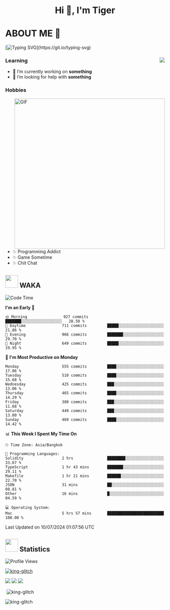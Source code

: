 <h1 align="center">Hi 👋, I'm Tiger</h1>




# ABOUT ME 💬

[![Typing SVG](https://readme-typing-svg.herokuapp.com?color=22F771&vCenter=true&lines=A+perssionate+developer+from+nowhere.)](https://git.io/typing-svg)

<div>
 <img align="right" src="https://spotify-github-profile.vercel.app/api/view?uid=12129734423&cover_image=false&theme=default&bar_color=22d016&bar_color_cover=true" />
 <h3>Learning</h3>
 
 <ul>
  <li>🔭 I’m currently working on <b>something</b></li>
  <li>🤝 I’m looking for help with <b>something</b></li>
 </ul>
 
</div>
<div>
 <h3>Hobbies</h3>
 <img align="right" height="475px"  alt="GIF" src="https://i.pinimg.com/originals/1f/b7/db/1fb7dbee557e5ed509f7517da8a84d58.gif" />
 <ul>
  <li>✨ Programming Addict</li>
  <li>✨ Game Sometime</li>
  <li>✨ Chit Chat</li>
 </ul>
 
</div>



## <img height="40" src="https://raw.githubusercontent.com/innng/innng/master/assets/kyubey.gif"/> WAKA

<!--START_SECTION:waka-->
![Code Time](http://img.shields.io/badge/Code%20Time-1%2C985%20hrs%2023%20mins-blue)

**I'm an Early 🐤** 

```text
🌞 Morning                927 commits         ███████░░░░░░░░░░░░░░░░░░   28.50 % 
🌆 Daytime                711 commits         █████░░░░░░░░░░░░░░░░░░░░   21.86 % 
🌃 Evening                966 commits         ███████░░░░░░░░░░░░░░░░░░   29.70 % 
🌙 Night                  649 commits         █████░░░░░░░░░░░░░░░░░░░░   19.95 % 
```
📅 **I'm Most Productive on Monday** 

```text
Monday                   555 commits         ████░░░░░░░░░░░░░░░░░░░░░   17.06 % 
Tuesday                  510 commits         ████░░░░░░░░░░░░░░░░░░░░░   15.68 % 
Wednesday                425 commits         ███░░░░░░░░░░░░░░░░░░░░░░   13.06 % 
Thursday                 465 commits         ████░░░░░░░░░░░░░░░░░░░░░   14.29 % 
Friday                   380 commits         ███░░░░░░░░░░░░░░░░░░░░░░   11.68 % 
Saturday                 449 commits         ███░░░░░░░░░░░░░░░░░░░░░░   13.80 % 
Sunday                   469 commits         ████░░░░░░░░░░░░░░░░░░░░░   14.42 % 
```


📊 **This Week I Spent My Time On** 

```text
🕑︎ Time Zone: Asia/Bangkok

💬 Programming Languages: 
Solidity                 2 hrs               ████████░░░░░░░░░░░░░░░░░   33.67 % 
TypeScript               1 hr 43 mins        ███████░░░░░░░░░░░░░░░░░░   29.11 % 
Makefile                 1 hr 21 mins        ██████░░░░░░░░░░░░░░░░░░░   22.70 % 
JSON                     31 mins             ██░░░░░░░░░░░░░░░░░░░░░░░   08.81 % 
Other                    16 mins             █░░░░░░░░░░░░░░░░░░░░░░░░   04.59 % 

💻 Operating System: 
Mac                      5 hrs 57 mins       █████████████████████████   100.00 % 
```


 Last Updated on 10/07/2024 01:07:56 UTC
<!--END_SECTION:waka-->
## <img height="40" src="https://raw.githubusercontent.com/innng/innng/master/assets/kyubey.gif"/> Statistics
![Profile Views](https://komarev.com/ghpvc/?username=king-glitch)  

<p align="left"> 
 <a href="https://github.com/ryo-ma/github-profile-trophy">
  <img src="https://github-profile-trophy.vercel.app/?username=king-glitch&theme=dracula" alt="king-glitch" />
 </a> </p>

![](https://github-profile-summary-cards.vercel.app/api/cards/profile-details?username=king-glitch&theme=dracula)
![](https://github-profile-summary-cards.vercel.app/api/cards/stats?username=king-glitch&theme=dracula) 
![](https://github-profile-summary-cards.vercel.app/api/cards/productive-time?username=king-glitch&theme=dracula)


<p>&nbsp;<img align="center" src="https://github-readme-stats.vercel.app/api?username=king-glitch&theme=dracula" alt="king-glitch" /></p>

<p><img align="center" src="https://github-readme-streak-stats.herokuapp.com/?user=king-glitch&theme=dracula" alt="king-glitch" /></p>
